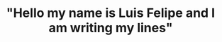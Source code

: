 <!-- inicio dos meus projetos 6/9/2022 -->
<h1 align="center">
  
  <br> "Hello my name is Luis Felipe and I am writing my lines"
</h1>
